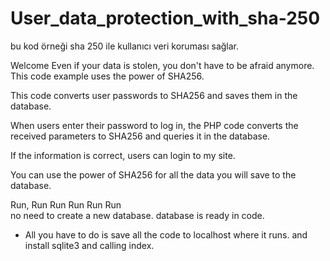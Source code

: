 # User_data_protection_with_sha-250
bu kod örneği sha 250 ile kullanıcı veri koruması sağlar.

Welcome
Even if your data is stolen, you don't have to be afraid anymore.
This code example uses the power of SHA256.

This code converts user passwords to SHA256 and saves them in the database.

When users enter their password to log in, the PHP code converts the received parameters to SHA256 and queries it in the database.

If the information is correct, users can login to my site.

You can use the power of SHA256 for all the data you will save to the database.

Run,    Run       Run      Run   Run   Run  
no need to create a new database. database is ready in code.
- All you have to do is save all the code to localhost where it runs.
and install sqlite3
and calling index.
